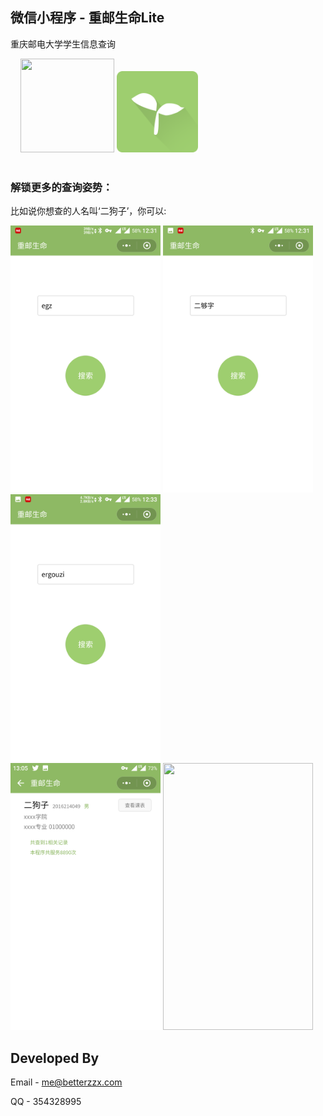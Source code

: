 ## 微信小程序 - 重邮生命Lite
重庆邮电大学学生信息查询

<div  align="left">    
  <img width="150" height="150" src="http://pic.betterzzx.com/cquptLives.jpg"/>
  <img width="130" height="130" src="https://github.com/zx-Zhu/CysmLite/blob/master/screenshot/ic_logo.png"/>
</div>
<br />

### 解锁更多的查询姿势：

比如说你想查的人名叫‘二狗子’，你可以:

<div  align="left"> 
  <img width="240" height="427" src="https://raw.githubusercontent.com/zx-Zhu/CysmLite/master/screenshot/Screenshot_20180501-123127.png"/>
  <img width="240" height="427" src="https://raw.githubusercontent.com/zx-Zhu/CysmLite/master/screenshot/Screenshot_20180501-123154.png"/>
  <img width="240" height="427" src="https://raw.githubusercontent.com/zx-Zhu/CysmLite/master/screenshot/Screenshot_20180501-123331.png"/>
</div>
<div  align="left"> 
  <img width="240" height="427" src="https://raw.githubusercontent.com/zx-Zhu/CysmLite/master/screenshot/Screenshot_20180528-130541.png"/>
  <img width="240" height="427" src="https://raw.githubusercontent.com/zx-Zhu/CysmLite/master/screenshot/Screenshot_20180528-130604"/>
</div>
  
## Developed By

Email - me@betterzzx.com

QQ - 354328995
